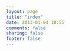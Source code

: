 ```yaml
---
layout: page
title: "index"
date: 2013-01-04 18:55
comments: false
sharing: false
footer: false
---
```


